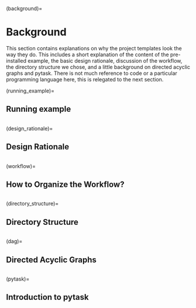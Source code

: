 (background)=

# Background

This section contains explanations on why the project templates look the way they do.
This includes a short explanation of the content of the pre-installed example, the basic
design rationale, discussion of the workflow, the directory structure we chose, and a
little background on directed acyclic graphs and pytask. There is not much reference to
code or a particular programming language here, this is relegated to the next section.

(running_example)=

## Running example

```{include} running_example.md
```

(design_rationale)=

## Design Rationale

```{include} design_rationale.md

```

(workflow)=

## How to Organize the Workflow?

```{include} workflow.md
```

(directory_structure)=

## Directory Structure

```{include} directory_structure.md

```

(dag)=

## Directed Acyclic Graphs

```{include} dag.md

```

(pytask)=

## Introduction to pytask

```{include} pytask.md
```
